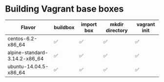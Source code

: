 # Building Vagrant base boxes

| Flavor | buildbox | import box | mkdir directory | vagrant init |
| ------ | -------- | ---------- | --------------- | ------------ |
| centos-6.2-x86_64 | ✅ | ✅ | ✅  | ✅ |
| alpine-standard-3.14.2-x86_64 | ✅ | ✅ | ✅  | ✅ |
| ubuntu-14.04.5-x86_64 | ✅ | ✅ | ✅  | ✅ |